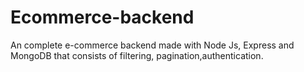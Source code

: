 # Ecommerce-backend
An complete e-commerce backend made with Node Js, Express and MongoDB that consists of filtering, pagination,authentication. 
